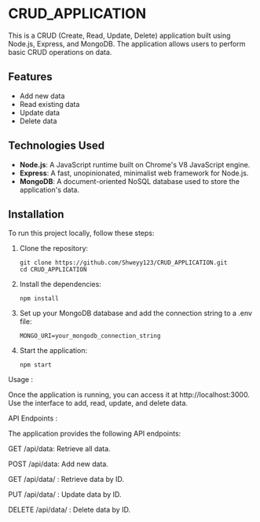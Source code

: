 
 # CRUD_APPLICATION

This is a CRUD (Create, Read, Update, Delete) application built using Node.js, Express, and MongoDB. The application allows users to perform basic CRUD operations on data.

## Features

- Add new data
- Read existing data
- Update data
- Delete data

## Technologies Used

- **Node.js**: A JavaScript runtime built on Chrome's V8 JavaScript engine.
- **Express**: A fast, unopinionated, minimalist web framework for Node.js.
- **MongoDB**: A document-oriented NoSQL database used to store the application's data.

## Installation

To run this project locally, follow these steps:

1. Clone the repository:

       git clone https://github.com/Shweyy123/CRUD_APPLICATION.git
       cd CRUD_APPLICATION
   
2. Install the dependencies:

       npm install

3. Set up your MongoDB database and add the connection string to a .env file:

       MONGO_URI=your_mongodb_connection_string

4. Start the application:

       npm start


Usage :

Once the application is running, you can access it at http://localhost:3000. Use the interface to add, read, update, and delete data.


API Endpoints :

The application provides the following API endpoints:

GET /api/data: Retrieve all data.

POST /api/data: Add new data.

GET /api/data/
: Retrieve data by ID.

PUT /api/data/
: Update data by ID.

DELETE /api/data/
: Delete data by ID.



